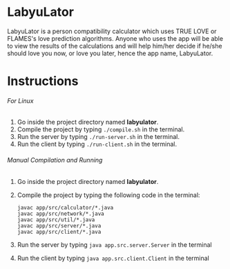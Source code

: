 # LabyuLator

LabyuLator is a person compatibility calculator which uses TRUE LOVE or FLAMES's love prediction algorithms. Anyone who uses the app will be able to view the results of the calculations and will help him/her decide if he/she should love you now, or love you later, hence the app name, LabyuLator.

# Instructions

###### For Linux
1. Go inside the project directory named **labyulator**.
2. Compile the project by typing `./compile.sh` in the terminal.
3. Run the server by typing `./run-server.sh` in the terminal.
4. Run the client by typing `./run-client.sh` in the terminal.

###### Manual Compilation and Running

1. Go inside the project directory named **labyulator**.
2. Compile the project by typing the following code in the terminal:

    ```shell
    javac app/src/calculator/*.java
    javac app/src/network/*.java
    javac app/src/util/*.java
    javac app/src/server/*.java
    javac app/src/client/*.java
    ```

3. Run the server by typing `java app.src.server.Server` in the terminal
4. Run the client by typing `java app.src.client.Client` in the terminal